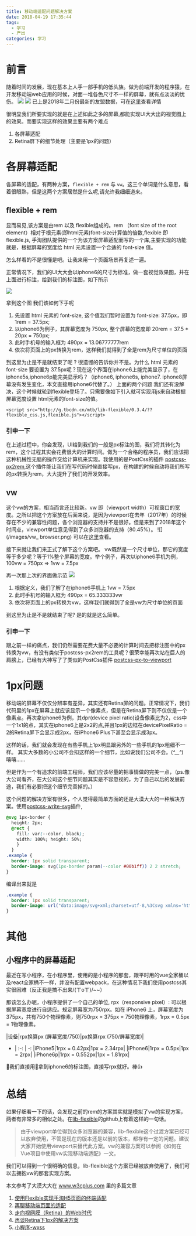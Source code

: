```yaml
---
title: 移动端适配问题解决方案
date: 2018-04-19 17:35:44
tags:
  - 学习
  - 产出
categories: 学习
---
```


# 前言

随着时间的发展，现在基本上人手一部手机的低头族。做为前端开发的程序猿，在开发移动端web应用的时候，对面一堆各色尺寸不一样的屏幕，就有点淡淡的忧伤。
![](/images/umeng_ios.png)
![](/images/umeng_android.png)
已上是2018年二月份最新的友盟数据，可在[这里](http://compass.umeng.com/?spm=a211g2.181323.0.0.5c633604ZUwuxp&&utm_source=zzbanner#/equipment?_k=xf1l4k)查看详情

很明显我们所要实现的就是在上述如此之多的屏幕,都能实现UI大大出的视觉图上的效果。而要实现这样的效果主要有两个难点
1. 各屏幕适配
2. Retina屏下的细节处理（主要是1px的问题）

# 各屏幕适配

各屏幕的适配，有两种方案，`flexible + rem` 与 `vw`。这三个单词是什么意思，看着很眼熟，但是这两个方案居然是什么呢,请允许我细细道来。

## flexible + rem

显而易见,该方案是由rem 以及 flexible组成的。rem （font size of the root element）相对于根元素(即html元素)font-size计算值的倍数,flexible 即 flexible.js, 手淘团队提供的一个为该方案屏幕适配而写的一个库,主要实现的功能就是，根据屏幕的宽度给 html 元素设置一个合适的 font-size 值。

怎么样看的不是很懂是吧。让我来用一个页面场景再复述一遍。

正常情况下，我们的UI大大会以iphone6的尺寸为标准，做一套视觉效果图，并在上面进行标注，给到我们的标注图，如下所示

![](/images/standard_img.png)

拿到这个图 我们该如何下手呢
1. 先设置 html 元素的 font-size, 这个值我们暂时设置为 font-size: 37.5px，即1rem = 37.5px;
2. 以iphone6为例子，其屏幕宽度为 750px, 整个屏幕的宽度即 20rem = 37.5 * 20px = 750px;
3. 此时手机号的输入框为 490px = 13.06777777rem
4. 依次将页面上的px转换为rem，这样我们就得到了全是rem为尺寸单位的页面

到这里为止是不是就结束了呢 ? 很遗憾的告诉你并不是。为什么 html 元素的 font-size 要设置为 37.5px呢？现在这个界面在iphone6上能完美显示了，在iphone5s,iphone6p能完美显示吗？（iphone6, iphone6s, iphone7. iphone8屏幕没有发生变化，本文直接用iphone6代替了。）
上面的两个问题 我们还有没解决，这个时候就轮到flexible登场了。只需要像如下引入就可实现用js来自动根据屏幕宽度设置 html元素的font-size的值。

```
<script src="http://g.tbcdn.cn/mtb/lib-flexible/0.3.4/??flexible_css.js,flexible.js"></script>
```

### 引申一下
在上述过程中，你会发现，UI给到我们的一般是px标注的图，我们将其转化为rem，这个过程其实会花费很大的计算时间。做为一个合格的程序员，我们应该把这种机械性无脑的操作交给计算机来实现。我使用的是PostCss的插件 [postcss-px2rem](https://www.npmjs.com/package/postcss-px2rem),这个插件能让我们在写代码时候直接写px，在构建的时候自动将我们所写的px转换为rem，大大提升了我们的开发效率。

## vw
这个vw的方案，相当而言还比较新。vw 即（viewport width）可视窗口的宽度。之所以把这个方案放在后面来说，是因为viewport在去年（2017年）的时候存在不少的兼容性问题，各个浏览器的支持并不是很好。但是来到了2018年这个时间点，viewport单位意见得到了众多浏览器的支持（80.45%）。
![](/images/vw_ browser.png)
可以在[这里](http://caniuse.mojijs.com/Home/Html/item/key/viewport-units/index.html)查看。

接下来就让我们来正式了解下这个方案吧。
vw既然是一个尺寸单位，那它的宽度等于多少呢？等于1%整个屏幕的宽度。举个例子，再次以iphone6手机为例，100vw = 750px => 1vw = 7.5px

再一次那上次的界面做示范
![](/images/standard_img.png)

1. 根据定义，我们了解了在iphone6手机上 1vw = 7.5px
2. 此时手机号的输入框为 490px = 65.333333vw
4. 依次将页面上的px转换为vw，这样我们就得到了全是vw为尺寸单位的页面

到这里为止是不是就结束了呢? 是的就是这么简单。

### 引申一下
跟之前一样的痛点，我们仍然需要花费大量不必要的计算时间去把标注图中的px转换为vw，有没有类似于postcss-px2rem的工具呢？很荣幸能再次站在巨人的肩膀上，已经有大神写了了类似的PostCss插件 [postcss-px-to-viewport](https://github.com/evrone/postcss-px-to-viewport)

# 1px问题
移动端的屏幕不仅仅分辨率有差异，其实还有Retina屏的问题。正常情况下，我们代码里的1px在屏幕上就应该显示一个像素点，但是在Retina屏下则不仅仅是一个像素点。再次拿iphone6为例，其dpr(device pixel ratio)设备像素比为2，css中一个1x1的点，其实在iphone6上是2x2的点,并且1px的边框在devicePixelRatio = 2的Retina屏下会显示成2px，在iPhone6 Plus下甚至会显示成3px。

这样的话，我们就会发现在有些手机上1px明显跟另外的一些手机的1px粗细不一样。
其实大多数的小公司不会扣这样的一个细节，比如说我们公司不会。(*^__^*) 嘻嘻……

但是作为一个有追求的前端工程师，我们应该尽量的把事情做的完美一点，（ps.像大公司看齐，在大公司这个细节问题其实是不容忽视的，为了自己以后的发展前途，我们有必要把这个细节完善掉的。）

这个问题的解决方案有很多，个人觉得最简单方面的还是大漠大大的一种解决方案。使用[postcss-write-svg](https://github.com/jonathantneal/postcss-write-svg)插件,

```Css
@svg 1px-border {
  height: 2px;
  @rect {
    fill: var(--color, black);
    width: 100%; height: 50%;
    }
  }
.example {
  border: 1px solid transparent;
  border-image: svg(1px-border param(--color #00b1ff)) 2 2 stretch;
}
```
编译出来就是

```Css
.example {
  border: 1px solid transparent;
  border-image: url("data:image/svg+xml;charset=utf-8,%3Csvg xmlns='http://www.w3.org/2000/svg' height='2px'%3E%3Crect fill='%2300b1ff' width='100%25' height='50%25'/%3E%3C/svg%3E") 2 2 stretch;
}
```

# 其他

## 小程序中的屏幕适配

最近在写小程序，在小程序里，使用的是小程序的那套，跟平时用的vue全家桶以及react全家桶不一样，并没有配置webpack，在这种情况下我们使用postcss其实很困难（反正我是搞不出来/(ㄒoㄒ)/~~）

那该怎么办呢，小程序提供了一个自己的单位, rpx（responsive pixel）: 可以根据屏幕宽度进行自适应。规定屏幕宽为750rpx。如在 iPhone6 上，屏幕宽度为375px，共有750个物理像素，则750rpx = 375px = 750物理像素，1rpx = 0.5px = 1物理像素。

|设备|rpx换算px (屏幕宽度/750)|px换算rpx (750/屏幕宽度)|
- | :-: | -: 
|iPhone5|1rpx = 0.42px|1px = 2.34rpx|
|iPhone6|1rpx = 0.5px|1px = 2rpx|
|iPhone6p|1rpx = 0.552px|1px = 1.81rpx|

我们直接用拿到iphone6的标注图，直接写rpx就好。棒👍


# 总结

如果仔细看一下的话，会发现之前的rem的方案其实就是模拟了vw的实现方案，两者有非常多的相似之处。在[lib-flexible](https://github.com/amfe/lib-flexible)的github上有着这样的一句话。

> 由于viewport单位得到众多浏览器的兼容，lib-flexible这个过渡方案已经可以放弃使用，不管是现在的版本还是以前的版本，都存有一定的问题。建议大家开始使用viewport来替代此方案。vw的兼容方案可以参阅《如何在Vue项目中使用vw实现移动端适配》一文。

我们可以得到一个很明确的信息，lib-flexible这个方案已经被放弃使用了，我们可以去拥抱vw的那套实现方案。

本文参考了大漠大大在 www.w3cplus.com 里的多篇文章

1. [使用Flexible实现手淘H5页面的终端适配](https://www.w3cplus.com/mobile/lib-flexible-for-html5-layout.html)
2. [再聊移动端页面的适配](https://www.w3cplus.com/css/vw-for-layout.html)
3. [走向视网膜（Retina）的Web时代](https://www.w3cplus.com/css/towards-retina-web.html)
4. [再谈Retina下1px的解决方案](https://www.w3cplus.com/css/fix-1px-for-retina.html)
5. [小程序-wxss](https://developers.weixin.qq.com/miniprogram/dev/framework/view/wxss.html)